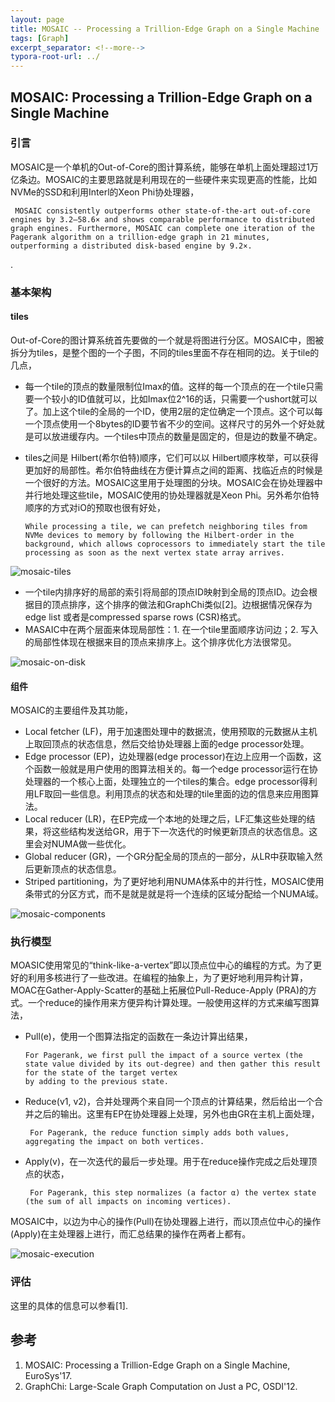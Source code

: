 ```yaml
---
layout: page
title: MOSAIC -- Processing a Trillion-Edge Graph on a Single Machine
tags: [Graph]
excerpt_separator: <!--more-->
typora-root-url: ../
---
```




## MOSAIC: Processing a Trillion-Edge Graph on a Single Machine



### 引言

  MOSAIC是一个单机的Out-of-Core的图计算系统，能够在单机上面处理超过1万亿条边。MOSAIC的主要思路就是利用现在的一些硬件来实现更高的性能，比如NVMe的SSD和利用Interl的Xeon Phi协处理器，

```
 MOSAIC consistently outperforms other state-of-the-art out-of-core engines by 3.2–58.6× and shows comparable performance to distributed graph engines. Furthermore, MOSAIC can complete one iteration of the Pagerank algorithm on a trillion-edge graph in 21 minutes, outperforming a distributed disk-based engine by 9.2×.
```

.

### 基本架构

#### tiles

 Out-of-Core的图计算系统首先要做的一个就是将图进行分区。MOSAIC中，图被拆分为tiles，是整个图的一个子图，不同的tiles里面不存在相同的边。关于tile的几点，

* 每一个tile的顶点的数量限制位Imax的值。这样的每一个顶点的在一个tile只需要一个较小的ID值就可以，比如Imax位2^16的话，只需要一个ushort就可以了。加上这个tile的全局的一个ID，使用2层的定位确定一个顶点。这个可以每一个顶点使用一个8bytes的ID要节省不少的空间。这样尺寸的另外一个好处就是可以放进缓存内。一个tiles中顶点的数量是固定的，但是边的数量不确定。

* tiles之间是 Hilbert(希尔伯特)顺序，它们可以以 Hilbert顺序枚举，可以获得更加好的局部性。希尔伯特曲线在方便计算点之间的距离、找临近点的时候是一个很好的方法。MOSAIC这里用于处理图的分块。MOSAIC会在协处理器中并行地处理这些tile，MOSAIC使用的协处理器就是Xeon Phi。另外希尔伯特顺序的方式对iO的预取也很有好处，

  ```
  While processing a tile, we can prefetch neighboring tiles from NVMe devices to memory by following the Hilbert-order in the background, which allows coprocessors to immediately start the tile processing as soon as the next vertex state array arrives.
  ```


![mosaic-tiles](/assets/img/mosaic-tiles.png)

* 一个tile内排序好的局部的索引将局部的顶点ID映射到全局的顶点ID。边会根据目的顶点排序，这个排序的做法和GraphChi类似[2]。边根据情况保存为edge list 或者是compressed sparse rows (CSR)格式。
* MASAIC中在两个层面来体现局部性：1. 在一个tile里面顺序访问边；2. 写入的局部性体现在根据来目的顶点来排序上。这个排序优化方法很常见。

![mosaic-on-disk](/assets/img/mosaic-on-disk.png)



#### 组件

MOSAIC的主要组件及其功能，

* Local fetcher (LF)，用于加速图处理中的数据流，使用预取的元数据从主机上取回顶点的状态信息，然后交给协处理器上面的edge processor处理。
* Edge processor (EP)，边处理器(edge processor)在边上应用一个函数，这个函数一般就是用户使用的图算法相关的。每一个edge processor运行在协处理器的一个核心上面，处理独立的一个tiles的集合。edge processor得利用LF取回一些信息。利用顶点的状态和处理的tile里面的边的信息来应用图算法。
* Local reducer (LR)，在EP完成一个本地的处理之后，LF汇集这些处理的结果，将这些结构发送给GR，用于下一次迭代的时候更新顶点的状态信息。这里会对NUMA做一些优化。
* Global reducer (GR)，一个GR分配全局的顶点的一部分，从LR中获取输入然后更新顶点的状态信息。
* Striped partitioning，为了更好地利用NUMA体系中的并行性，MOSAIC使用条带式的分区方式，而不是就是就是将一个连续的区域分配给一个NUMA域。

![mosaic-components](/assets/img/mosaic-components.png)



### 执行模型

  MOASIC使用常见的“think-like-a-vertex”即以顶点位中心的编程的方式。为了更好的利用多核进行了一些改进。在编程的抽象上，为了更好地利用异构计算，MOAC在Gather-Apply-Scatter的基础上拓展位Pull-Reduce-Apply (PRA)的方式。一个reduce的操作用来方便异构计算处理。一般使用这样的方式来编写图算法，

* Pull(e)，使用一个图算法指定的函数在一条边计算出结果，

  ```
  For Pagerank, we first pull the impact of a source vertex (the state value divided by its out-degree) and then gather this result for the state of the target vertex
  by adding to the previous state.
  ```

* Reduce(v1, v2)，合并处理两个来自同一个顶点的计算结果，然后给出一个合并之后的输出。这里有EP在协处理器上处理，另外也由GR在主机上面处理，

  ```
   For Pagerank, the reduce function simply adds both values, aggregating the impact on both vertices.
  ```

* Apply(v)，在一次迭代的最后一步处理。用于在reduce操作完成之后处理顶点的状态，

  ```
   For Pagerank, this step normalizes (a factor α) the vertex state (the sum of all impacts on incoming vertices).
  ```

MOSAIC中，以边为中心的操作(Pull)在协处理器上进行，而以顶点位中心的操作(Apply)在主处理器上进行，而汇总结果的操作在两者上都有。

![mosaic-execution](/assets/img/mosaic-execution.png)

### 评估

  这里的具体的信息可以参看[1].





## 参考

1. MOSAIC: Processing a Trillion-Edge Graph on a Single Machine, EuroSys'17.
2. GraphChi: Large-Scale Graph Computation on Just a PC, OSDI'12.

